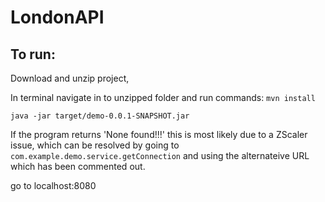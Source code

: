# LondonAPI

## To run:

Download and unzip project,

In terminal navigate in to unzipped folder and run commands:
`mvn install`

`java -jar target/demo-0.0.1-SNAPSHOT.jar`

If the program returns 'None found!!!' this is most likely due to a ZScaler issue, which can be resolved by going to `com.example.demo.service.getConnection` and using the alternateive URL which has been commented out.

go to localhost:8080
